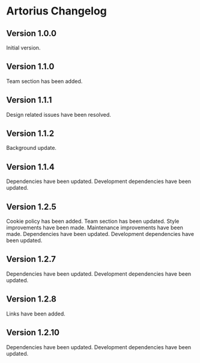 # Artorius Changelog

## Version 1.0.0

Initial version.

## Version 1.1.0

Team section has been added.

## Version 1.1.1

Design related issues have been resolved.

## Version 1.1.2

Background update.

## Version 1.1.4

Dependencies have been updated.
Development dependencies have been updated.

## Version 1.2.5

Cookie policy has been added.
Team section has been updated.
Style improvements have been made.
Maintenance improvements have been made.
Dependencies have been updated.
Development dependencies have been updated.

## Version 1.2.7

Dependencies have been updated.
Development dependencies have been updated.

## Version 1.2.8

Links have been added.

## Version 1.2.10

Dependencies have been updated.
Development dependencies have been updated.
